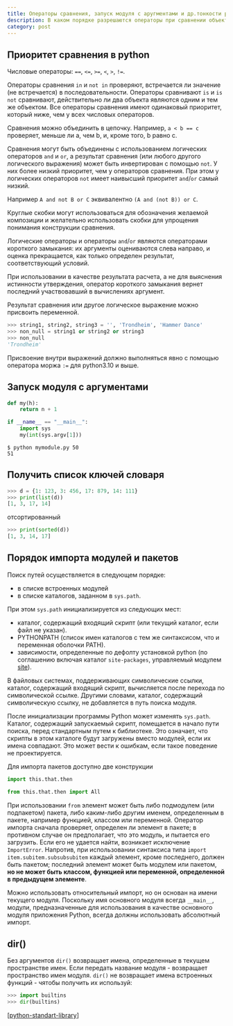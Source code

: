 ```yaml
---
title: Операторы сравнения, запуск модуля с аругментами и др.тонкости python
description: В каком порядке разрешаются операторы при сравнении объектов? Как запускать модуль с аргументами? Немного про порядок импорта и пара нюансов встроенных функций
category: post
---
```

## Приоритет сравнения в python

Числовые операторы: `==`, `<=`, `>=`, `<`, `>`, `!=`.

Операторы сравнения `in` и `not in` проверяют, встречается ли значение (не встречается) в последовательности. Операторы сравнивают `is` и `is not` сравнивают, действительно ли два объекта являются одним и тем же объектом. Все операторы сравнения имеют одинаковый приоритет, который ниже, чем у всех числовых операторов.

Сравнения можно объединить в цепочку. Например, `a < b == c` проверяет, меньше ли a, чем b, и, кроме того, b равно c.

Сравнения могут быть объединены с использованием логических операторов `and` и `or`, а результат сравнения (или любого другого логического выражения) может быть инвертирован с помощью `not`. У них более низкий приоритет, чем у операторов сравнения. При этом у логических операторов `not` имеет наивысший приоритет `and`/`or` самый низкий.

Например `A and not B or C` эквивалентно `(A and (not B)) or C`.

Круглые скобки могут использоваться для обозначения желаемой композиции и желательно использовать скобки для упрощения понимания конструкции сравнения.

Логические операторы и операторы `and`/`or` являются операторами короткого замыкания: их аргументы оцениваются слева направо, и оценка прекращается, как только определен результат, соответствующий условий.

При использовании в качестве результата расчета, а не для выяснения истинности утверждения, оператор короткого замыкания вернет последний участвовавший в вычислениях аргумент.

Результат сравнения или другое логическое выражение можно присвоить переменной.

```python
>>> string1, string2, string3 = '', 'Trondheim', 'Hammer Dance'
>>> non_null = string1 or string2 or string3
>>> non_null
'Trondheim'
```

Присвоение внутри выражений должно выполняться явно с помощью оператора моржа `:=` для python3.10 и выше.

## Запуск модуля с аргументами

```python
def my(h):
    return n + 1

if __name__ == "__main__":
    import sys
    my(int(sys.argv[1]))
```

```shell
$ python mymodule.py 50
51
```

## Получить список ключей словаря

```python
>>> d = {1: 123, 3: 456, 17: 879, 14: 111}
>>> print(list(d))
[1, 3, 17, 14]
```

отсортированный

```python
>>> print(sorted(d))
[1, 3, 14, 17]
```

## Порядок импорта модулей и пакетов

Поиск путей осуществляется в следующем порядке:

- в списке встроенных модулей
- в списке каталогов, заданном в `sys.path`.

При этом `sys.path` инициализируется из следующих мест:

- каталог, содержащий входящий скрипт (или текущий каталог, если файл не указан).
- PYTHONPATH (список имен каталогов с тем же синтаксисом, что и переменная оболочки PATH).
- зависимости, определенные по дефолту установкой python (по соглашению включая каталог `site-packages`, управляемый модулем [site](https://docs.python.org/3/library/site.html#module-site)).

В файловых системах, поддерживающих символические ссылки, каталог, содержащий входящий скрипт, вычисляется после перехода по символической ссылке. Другими словами, каталог, содержащий символическую ссылку, не добавляется в путь поиска модуля.

После инициализации программы Python может изменять `sys.path`. Каталог, содержащий запускаемый скрипт, помещается в начало пути поиска, перед стандартным путем к библиотеке. Это означает, что скрипты в этом каталоге будут загружены вместо модулей, если их имена совпадают. Это может вести к ошибкам, если такое поведение не проектируется.

Для импорта пакетов доступно две конструкции

```python
import this.that.then

from this.that.then import All
```

При использовании `from` элемент может быть либо подмодулем (или подпакетом) пакета, либо каким-либо другим именем, определенным в пакете, например функцией, классом или переменной. Оператор импорта сначала проверяет, определен ли элемент в пакете; в противном случае он предполагает, что это модуль, и пытается его загрузить. Если его не удается найти, возникает исключение `ImportError`. Напротив, при использовании синтаксиса типа `import item.subitem.subsubsubitem` каждый элемент, кроме последнего, должен быть пакетом; последний элемент может быть модулем или пакетом, **но не может быть классом, функцией или переменной, определенной в предыдущем элементе**.

Можно использовать относительный импорт, но он основан на имени текущего модуля. Поскольку имя основного модуля всегда `__main__`, модули, предназначенные для использования в качестве основного модуля приложения Python, всегда должны использовать абсолютный импорт.

## dir()

Без аргументов `dir()` возвращает имена, определенные в текущем пространстве имен. Если передать название модуля - возвращает пространство имен модуля. `dir()` не возвращает имена встроенных функций - чятобы получить их используй:

```python
>>> import builtins
>>> dir(builtins)
```

[[python-standart-library]]

[//begin]: # "Autogenerated link references for markdown compatibility"
[python-standart-library]: ../lists/python-standart-library "Стандартная библиотека python и полезные ресурсы"
[//end]: # "Autogenerated link references"